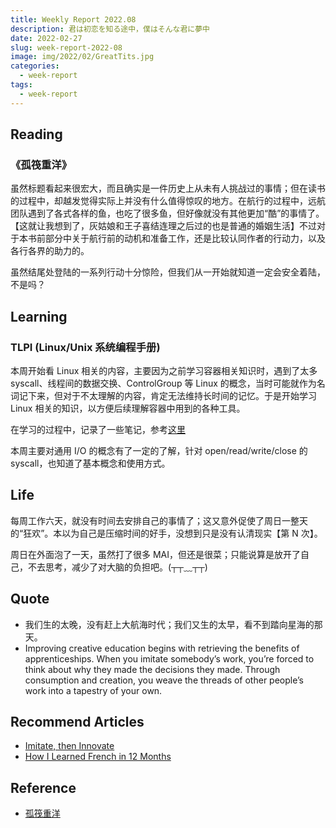 ```yaml
---
title: Weekly Report 2022.08
description: 君は初恋を知る途中，僕はそんな君に夢中
date: 2022-02-27
slug: week-report-2022-08
image: img/2022/02/GreatTits.jpg
categories:
  - week-report
tags:
  - week-report
---
```


## Reading

### 《孤筏重洋》

虽然标题看起来很宏大，而且确实是一件历史上从未有人挑战过的事情；但在读书的过程中，却越发觉得实际上并没有什么值得惊叹的地方。在航行的过程中，远航团队遇到了各式各样的鱼，也吃了很多鱼，但好像就没有其他更加“酷”的事情了。【这就让我想到了，灰姑娘和王子喜结连理之后过的也是普通的婚姻生活】不过对于本书前部分中关于航行前的动机和准备工作，还是比较认同作者的行动力，以及各行各界的助力的。

虽然结尾处登陆的一系列行动十分惊险，但我们从一开始就知道一定会安全着陆，不是吗？

## Learning

### TLPI (Linux/Unix 系统编程手册)

本周开始看 Linux 相关的内容，主要因为之前学习容器相关知识时，遇到了太多 syscall、线程间的数据交换、ControlGroup 等 Linux 的概念，当时可能就作为名词记下来，但对于不太理解的内容，肯定无法维持长时间的记忆。于是开始学习 Linux 相关的知识，以方便后续理解容器中用到的各种工具。

在学习的过程中，记录了一些笔记，参考[这里](https://rin.azusachino.cn/reading/linux-unix-handbook/01.basic-concept.html)

本周主要对通用 I/O 的概念有了一定的了解，针对 open/read/write/close 的 syscall，也知道了基本概念和使用方式。

## Life

每周工作六天，就没有时间去安排自己的事情了；这又意外促使了周日一整天的“狂欢”。本以为自己是压缩时间的好手，没想到只是没有认清现实【第 N 次】。

周日在外面泡了一天，虽然打了很多 MAI，但还是很菜；只能说算是放开了自己，不去思考，减少了对大脑的负担吧。(┬┬﹏┬┬)

## Quote

- 我们生的太晚，没有赶上大航海时代；我们又生的太早，看不到踏向星海的那天。
- Improving creative education begins with retrieving the benefits of apprenticeships. When you imitate somebody’s work, you’re forced to think about why they made the decisions they made. Through consumption and creation, you weave the threads of other people’s work into a tapestry of your own.

## Recommend Articles

- [Imitate, then Innovate](https://perell.com/essay/imitate-then-innovate/)
- [How I Learned French in 12 Months](https://runwes.com/2020/02/11/howilearnedfrench.html)

## Reference

- [孤筏重洋](https://weread.qq.com/web/reader/2ec3289071e128722ec7b71)
